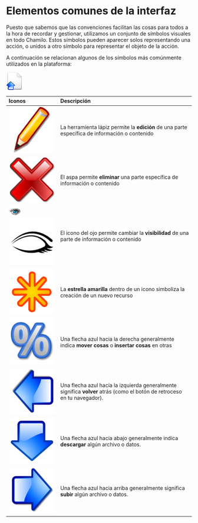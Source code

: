 # Elementos comunes de la interfaz

Puesto que sabemos que las convenciones facilitan las cosas para todos a la hora de recordar y gestionar, utilizamos un conjunto de símbolos visuales en todo Chamilo. Estos símbolos pueden aparecer solos representando una acción, o unidos a otro símbolo para representar el objeto de la acción.

A continuación se relacionan algunos de los símbolos más comúnmente utilizados en la plataforma:

![](../../.gitbook/assets/graphics348%20%286%29.png)

| Iconos | Descripción |
| :--- | :--- |
| ![](../../.gitbook/assets/graphics112%20%284%29.svg) | La herramienta lápiz permite la **edición** de una parte específica de información o contenido |
| ![](../../.gitbook/assets/images7%20%284%29.svg) | El aspa permite **eliminar** una parte específica de información o contenido |
| ![](../../.gitbook/assets/images8%20%2810%29.png)![](../../.gitbook/assets/images9%20%2810%29.png) | El icono del ojo permite cambiar la **visibilidad** de una parte de información o contenido |
| ![](../../.gitbook/assets/image3%20%285%29.svg) | La **estrella amarilla** dentro de un icono simboliza la creación de un nuevo recurso |
| ![](../../.gitbook/assets/image4%20%284%29.svg) | Una flecha azul hacia la derecha generalmente indica **mover cosas** o **insertar cosas** en otras |
| ![](../../.gitbook/assets/graphics347%20%285%29.svg) | Una flecha azul hacia la izquierda generalmente significa **volver** atrás \(como el botón de retroceso en tu navegador\). |
| ![](../../.gitbook/assets/image5%20%287%29.svg) | Una flecha azul hacia abajo generalmente indica **descargar** algún archivo o datos. |
| ![](../../.gitbook/assets/image6%20%283%29.svg) | Una flecha azul hacia arriba generalmente significa **subir** algún archivo o datos. |

